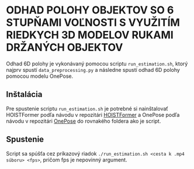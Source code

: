   # ODHAD POLOHY OBJEKTOV SO 6 STUPŇAMI VOĽNOSTI S VYUŽITÍM RIEDKYCH 3D MODELOV RUKAMI DRŽANÝCH OBJEKTOV

  Odhad 6D polohy je vykonávaný pomocou scriptu `run_estimation.sh`, ktorý najprv spustí `data_preprocessing.py` a následne spustí odhad 6D polohy pomocou modelu OnePose. 

  ## Inštalácia

  Pre spustenie scriptu `run_estimation.sh` je potrebné si nainštalovať HOISTFormer podľa návodu v repozitári [HOISTFormer](https://github.com/xEvickA/HOISTFormer) a OnePose podľa návodu v repozitári [OnePose](https://github.com/xEvickA/OnePose) do rovnakého foldera ako je script. 

  ## Spustenie

  Script sa spúšťa cez príkazový riadok `./run_estimation.sh <cesta k .mp4 súboru> <fps>`, pričom fps je nepovinný argument.
  
